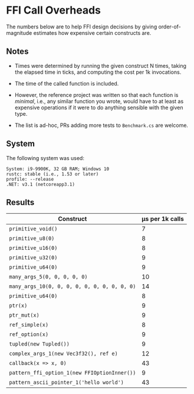 
# FFI Call Overheads

The numbers below are to help FFI design decisions by giving order-of-magnitude estimates how 
expensive certain constructs are.

## Notes

- Times were determined by running the given construct N times, taking the elapsed time in ticks, 
and computing the cost per 1k invocations. 

- The time of the called function is included. 

- However, the reference project was written so that each function is _minimal_, i.e., any similar 
function you wrote, would have to at least as expensive operations if it were to do anything sensible with 
the given type. 

- The list is ad-hoc, PRs adding more tests to `Benchmark.cs` are welcome. 


## System 

The following system was used:

```
System: i9-9900K, 32 GB RAM; Windows 10
rustc: stable (i.e., 1.53 or later)
profile: --release
.NET: v3.1 (netcoreapp3.1) 
```

## Results
 
| Construct | µs per 1k calls |
| --- | --- |
| `primitive_void()` | 7 |
| `primitive_u8(0)` | 8 |
| `primitive_u16(0)` | 8 |
| `primitive_u32(0)` | 9 |
| `primitive_u64(0)` | 9 |
| `many_args_5(0, 0, 0, 0, 0)` | 10 |
| `many_args_10(0, 0, 0, 0, 0, 0, 0, 0, 0, 0)` | 14 |
| `primitive_u64(0)` | 8 |
| `ptr(x)` | 9 |
| `ptr_mut(x)` | 9 |
| `ref_simple(x)` | 8 |
| `ref_option(x)` | 9 |
| `tupled(new Tupled())` | 9 |
| `complex_args_1(new Vec3f32(), ref e)` | 12 |
| `callback(x => x, 0)` | 43 |
| `pattern_ffi_option_1(new FFIOptionInner())` | 9 |
| `pattern_ascii_pointer_1('hello world')` | 43 |
